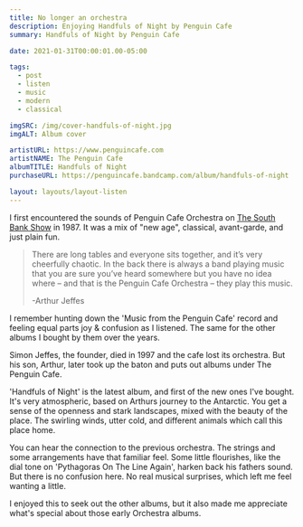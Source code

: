```yaml
---
title: No longer an orchestra
description: Enjoying Handfuls of Night by Penguin Cafe
summary: Handfuls of Night by Penguin Cafe

date: 2021-01-31T00:00:01.00-05:00

tags:
  - post
  - listen
  - music
  - modern
  - classical

imgSRC: /img/cover-handfuls-of-night.jpg
imgALT: Album cover

artistURL: https://www.penguincafe.com
artistNAME: The Penguin Cafe
albumTITLE: Handfuls of Night
purchaseURL: https://penguincafe.bandcamp.com/album/handfuls-of-night

layout: layouts/layout-listen
---
```

I first encountered the sounds of Penguin Cafe Orchestra on [The South Bank Show](https://youtu.be/ZV43lkJ7xNs "video on YouTube") in 1987. It was a mix of "new age", classical, avant-garde, and just plain fun.

> There are long tables and everyone sits together, and it’s very cheerfully chaotic. In the back there is always a band playing music that you are sure you’ve heard somewhere but you have no idea where – and that is the Penguin Cafe Orchestra – they play this music.
>
> -Arthur Jeffes

I remember hunting down the 'Music from the Penguin Cafe' record and feeling equal parts joy & confusion as I listened. The same for the other albums I bought by them over the years.

Simon Jeffes, the founder, died in 1997 and the cafe lost its orchestra. But his son, Arthur, later took up the baton and puts out albums under The Penguin Cafe.

'Handfuls of Night' is the latest album, and first of the new ones I've bought. It's very atmospheric, based on Arthurs journey to the Antarctic. You get a sense of the openness and stark landscapes, mixed with the beauty of the place. The swirling winds, utter cold, and different animals which call this place home.

You can hear the connection to the previous orchestra. The strings and some arrangements have that familiar feel. Some little flourishes, like the dial tone on 'Pythagoras On The Line Again', harken back his fathers sound. But there is no confusion here. No real musical surprises, which left me feel wanting a little.

I enjoyed this to seek out the other albums, but it also made me appreciate what's special about those early Orchestra albums.